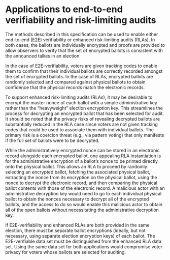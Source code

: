# Applications to end-to-end verifiability and risk-limiting audits

The methods described in this specification can be used to enable either end-to-end (E2E) verifiability or enhanced risk-limiting audits (RLAs). In both cases, the ballots are individually encrypted and proofs are provided to allow observers to verify that the set of encrypted ballots is consistent with the announced tallies in an election.

In the case of E2E-verifiability, voters are given tracking codes to enable them to confirm that their individual ballots are correctly recorded amongst the set of encrypted ballots. In the case of RLAs, encrypted ballots are randomly selected and compared against physical ballots to obtain confidence that the physical records match the electronic records. 

To support enhanced risk-limiting audits (RLAs), it may be desirable to encrypt the master nonce of each ballot with a simple administrative key rather than the “heavyweight” election encryption key. This streamlines the process for decrypting an encrypted ballot that has been selected for audit. It should be noted that the privacy risks of revealing decrypted ballots are substantially reduced in the RLA case since voters are not given tracking codes that could be used to associate them with individual ballots. The primary risk is a coercion threat (e.g., via pattern voting) that only manifests if the full set of ballots were to be decrypted.

While the administratively encrypted nonce can be stored in an electronic record alongside each encrypted ballot, one appealing RLA instantiation is for the administrative encryption of a ballot’s nonce to be printed directly onto the physical ballot. This allows an RLA to proceed by randomly selecting an encrypted ballot, fetching the associated physical ballot, extracting the nonce from its encryption on the physical ballot, using the nonce to decrypt the electronic record, and then comparing the physical ballot contents with those of the electronic record. A malicious actor with an administrative decryption key would need to go to each individual physical ballot to obtain the nonces necessary to decrypt all of the encrypted ballots, and the access to do so would enable this malicious actor to obtain all of the open ballots without necessitating the administrative decryption key.

If E2E-verifiability and enhanced RLAs are both provided in the same election, there must be separate ballot encryptions (ideally, but not necessary, using separate election encryption keys) of each ballot. The E2E-verifiable data set must be distinguished from the enhanced RLA data set. Using the same data set for both applications would compromise voter privacy for voters whose ballots are selected for auditing.
